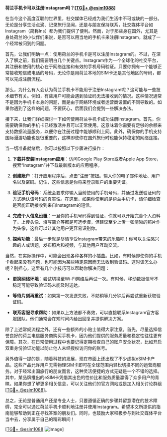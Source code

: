 **荷兰手机卡可以注册Instagram吗？[[TG💪+ @esim1088](https://t.me/s/esim1088)]**

在当今这个高度互联的世界里，社交媒体已经成为我们生活中不可或缺的一部分。无论是分享生活点滴、记录旅行见闻，还是与朋友保持联系，社交媒体平台如Instagram（简称Ins）都为我们提供了便利。然而，对于那些身在国外，尤其是身处荷兰的小伙伴们来说，是否可以用当地的手机卡来注册Instagram，就成了一个经常被问到的问题。

首先，让我们明确一点：使用荷兰的手机卡是可以注册Instagram的。不过，在深入了解之前，我们需要明白几个关键点。Instagram作为一个全球化的社交平台，其注册和使用的核心在于网络连接和有效的手机号码验证。只要你拥有一个能够正常接收短信或电话的号码，无论你是用荷兰本地的SIM卡还是其他地区的号码，都可以完成注册流程。

那么，为什么有人会认为荷兰手机卡不能用于注册Instagram呢？这可能与一些技术细节有关。例如，有些用户可能会遇到验证码无法接收到的情况。这种情况通常不是因为手机卡本身的问题，而是由于网络环境或者运营商设置的不同导致的。如果你遇到了这样的问题，不要灰心，后面我们会提到一些解决办法。

接下来，让我们详细探讨一下如何使用荷兰手机卡成功注册Instagram。首先，你需要确保你的手机卡已经激活并且可以正常使用。这意味着你需要有足够的余额来支持数据流量服务，以便你在注册过程中能够顺利上网。此外，确保你的手机支持国际漫游功能也是很重要的，这样即使你在国外旅行时也能保持稳定的网络连接。

当一切准备就绪后，你可以按照以下步骤进行操作：

1. **下载并安装Instagram应用**：访问Google Play Store或者Apple App Store，搜索“Instagram”并下载最新版本的应用程序。
   
2. **创建账户**：打开应用程序后，点击“注册”按钮。输入你的电子邮件地址、用户名以及密码。记住，这些信息是你将来登录账户的重要凭证。

3. **验证手机号码**：系统会要求你输入当前使用的手机号码，并通过发送验证码的方式确认该号码的真实性。在这里，如果你使用的是荷兰手机卡，请仔细检查是否能正确接收到来自Instagram的短信。

4. **完成个人信息设置**：一旦你的手机号码得到验证，你就可以开始完善个人资料了。上传头像、填写简介等都是可选步骤，但建议至少上传一张清晰的照片作为头像，这样可以让其他用户更容易识别你。

5. **探索功能**：最后一步就是尽情享受Instagram带来的乐趣吧！你可以关注感兴趣的人或话题，发布照片和视频，与其他用户互动交流。

当然，在实际操作中，可能会出现各种各样的小插曲。比如，有时候即使你的手机卡看起来没有问题，也可能因为某些特定原因而无法收到验证码。这时该怎么办呢？别担心，这里有几个小技巧可以帮助你解决问题：

- **更换网络环境**：尝试切换至Wi-Fi网络后再试一次。有时候，移动数据信号不稳定可能导致验证码未能及时送达。
  
- **等待片刻再重试**：如果第一次发送失败，不妨稍等几分钟后再尝试重新获取验证码。
  
- **联系客服寻求帮助**：如果以上方法都不奏效，可以直接联系Instagram官方客服团队，他们通常会在短时间内给出回复并提供解决方案。

除了上述常规流程之外，还有一些额外的小贴士值得大家注意。首先，尽量选择信誉良好的荷兰电信服务商购买手机卡，因为他们提供的服务质量和稳定性往往更有保障。其次，在日常使用过程中也要记得定期检查自己的账户安全状况，比如开启双重身份验证功能以防止他人未经授权访问你的账号。

另外值得一提的是，随着科技的发展，现在市面上还出现了不少虚拟eSIM卡产品。这些产品允许用户无需物理SIM卡即可在全球范围内轻松切换不同的运营商服务。对于经常出国旅行的朋友而言，这种灵活便捷的方式无疑是一个不错的选择。其中，某品牌推出的eSIM卡凭借其出色的性价比和服务质量赢得了众多用户的青睐。如果你想了解更多相关信息，可以关注他们的官方网站或是加入相关讨论群组[[TG💪+ @esim1088](https://t.me/s/esim1088)]。

总之，无论是普通用户还是专业人士，只要遵循正确的步骤并留意潜在的技术障碍，完全可以通过荷兰手机卡顺利地注册并使用Instagram。希望本文所提供的指南能够帮助到正在寻找答案的朋友们。同时，也鼓励大家积极参与到社交媒体平台当中去，分享属于自己的精彩瞬间！

[[TG💪+ @esim1088](https://t.me/s/esim1088) ![Image](https://i.postimg.cc/4NQfJmqS/Snipaste-2025-05-13-00-14-12.png)]